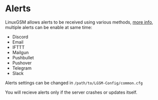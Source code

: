 # Alerts

LinuxGSM allows alerts to be received using various methods, [more info](https://docs.linuxgsm.com/alerts), multiple alerts can be enable at same time:

* Discord
* Email
* IFTTT
* Mailgun
* Pushbullet
* Pushover
* Telegram
* Slack

Alerts settings can be changed in `/path/to/LGSM-Config/common.cfg`

You will recieve alerts only if the server crashes or updates itself.

